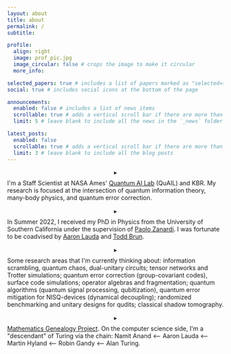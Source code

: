 ```yaml
---
layout: about
title: about
permalink: /
subtitle: 

profile:
  align: right
  image: prof_pic.jpg
  image_circular: false # crops the image to make it circular
  more_info:

selected_papers: true # includes a list of papers marked as "selected={true}"
social: true # includes social icons at the bottom of the page

announcements:
  enabled: false # includes a list of news items
  scrollable: true # adds a vertical scroll bar if there are more than 3 news items
  limit: 5 # leave blank to include all the news in the `_news` folder

latest_posts:
  enabled: false
  scrollable: true # adds a vertical scroll bar if there are more than 3 new posts items
  limit: 3 # leave blank to include all the blog posts
---
```


$$\blacktriangleright$$ I'm a Staff Scientist at NASA Ames' [Quantum AI Lab](https://www.nasa.gov/content/nasa-quantum-artificial-intelligence-laboratory-quail) (QuAIL) and KBR. My research is focused at the intersection of quantum information theory, many-body physics, and quantum error correction.

$$\blacktriangleright$$ In Summer 2022, I received my PhD in Physics from the University of Southern California under the supervision of [Paolo Zanardi](https://dornsife.usc.edu/profile/paolo-zanardi/). I was fortunate to be coadvised by [Aaron Lauda](https://sites.google.com/view/lauda-home/home) and [Todd Brun](https://sites.usc.edu/tbrun/). 

<!-- Before that, I received my Integrated Master of Science (BS-MS) in Physics from the National Institute of Science Education and Research, Bhubaneswar. -->

$$\blacktriangleright$$ Some research areas that I'm currently thinking about: information scrambling, quantum chaos, dual-unitary circuits; tensor networks and Trotter simulations; quantum error correction (group-covariant codes), surface code simulations; operator algebras and fragmentation; quantum algorithms (quantum signal processing, qubitization), quantum error mitigation for NISQ-devices (dynamical decoupling); randomized benchmarking and unitary designs for qudits; classical shadow tomography.

$$\blacktriangleright$$ [Mathematics Genealogy Project](https://www.mathgenealogy.org/id.php?id=293966). On the computer science side, I'm a "descendant" of Turing via the chain: Namit Anand <-- Aaron Lauda <-- Martin Hyland <-- Robin Gandy <-- Alan Turing.